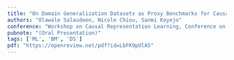 ```yaml
---
title: "On Domain Generalization Datasets as Proxy Benchmarks for Causal Representation Learning"
authors: "Olawale Salaudeen, Nicole Chiou, Sanmi Koyejo"
conference: "Workshop on Causal Representation Learning, Conference on Neural Information Processing Systems (NeurIPS), 2024."
pubnote: "(Oral Presentation)"
tags: ['ML', 'BM', 'DS']
pdf: "https://openreview.net/pdf?id=LbFK9pUlA5"
---
```

